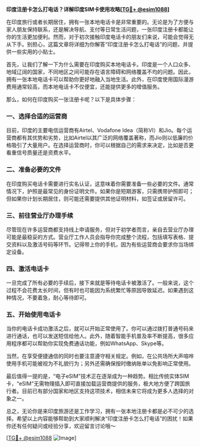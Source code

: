 **印度注册卡怎么打电话？详解印度SIM卡使用攻略[[TG💪+ @esim1088](https://t.me/s/esim1088)]**

在印度旅行或者长期居住，拥有一张本地电话卡是非常重要的。无论是为了方便与家人朋友保持联系，还是解决导航、支付等日常生活问题，一张印度注册卡都能让你的生活更加便利。然而，对于初次接触印度电话卡的朋友们来说，可能会觉得无从下手。别担心，这篇文章将详细为你解答“印度注册卡怎么打电话”的问题，并提供一些实用的小贴士。

首先，让我们了解一下为什么需要在印度购买本地电话卡。印度是一个人口众多、地域辽阔的国家，不同地区之间可能存在语言障碍和网络覆盖不均的问题。因此，拥有一张本地电话卡可以帮助你更好地融入当地生活。此外，在印度使用国际漫游费用通常较高，而本地电话卡不仅便宜，还能提供更多的增值服务。

那么，如何在印度购买一张注册卡呢？以下是具体步骤：

### 一、选择合适的运营商

目前，印度的主要电信运营商有Airtel、Vodafone Idea（简称VI）和Jio。每个运营商都有其优势和劣势，比如Airtel以其广泛的网络覆盖著称，而Jio则以低廉的价格吸引了大量用户。在选择运营商时，你可以根据自己的需求来决定，比如是否更看重信号质量还是资费水平。

### 二、准备必要的文件

在印度购买电话卡需要进行实名认证，这意味着你需要准备一些必要的文件。通常情况下，护照是最常见的身份证明文件。如果你是短期游客，只需携带护照即可；但如果你计划长期居住，则可能还需要提供其他证明材料，如签证或居留许可。

### 三、前往营业厅办理手续

尽管现在许多运营商都支持线上申请服务，但对于初学者而言，亲自去营业厅办理可能是最稳妥的方式。营业厅工作人员会指导你完成整个流程，包括填写表格、提交资料以及激活号码等环节。记得带上你的手机，因为有些运营商会要求你当场绑定设备。

### 四、激活电话卡

一旦完成了所有必要的手续后，接下来就是等待电话卡被激活了。一般来说，这个过程不会花费太长时间，但有时也可能因为系统繁忙等原因导致延迟。如果遇到这种情况，不要着急，耐心等待即可。

### 五、开始使用电话卡

当你的电话卡成功激活之后，就可以开始正常使用了。你可以通过拨打普通号码来进行通话，也可以发送短信给他人。此外，随着智能手机普及率不断提高，很多应用程序都可以帮助你实现免费通话功能，例如WhatsApp、Skype等。

当然，在享受便捷通信的同时也要注意遵守相关规定。例如，在公共场所大声喧哗使用手机可能被视为不礼貌行为；另外还需确保按时缴纳账单以免影响正常使用。

最后值得一提的是，“电子eSIM”技术正在逐渐成为一种趋势。相比传统实体SIM卡，“eSIM”无需物理插入即可直接加载运营商提供的服务，极大地方便了跨国旅行者。目前已有部分国家和地区支持这项技术，相信未来它将成为更多人选择的对象之一。

总之，无论你是来印度旅游还是工作学习，拥有一张本地注册卡都是必不可少的选择。希望以上内容能够帮助到大家顺利解决“印度注册卡怎么打电话”的困扰！如果你还有任何疑问或经验分享，欢迎留言讨论哦～

[[TG💪+ @esim1088](https://t.me/s/esim1088) ![Image](https://i.postimg.cc/4NQfJmqS/Snipaste-2025-05-13-00-14-12.png)]